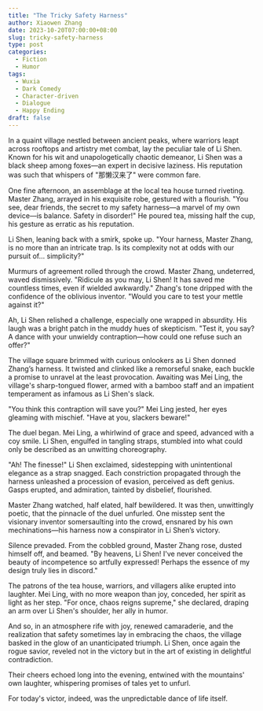 ```yaml
---
title: "The Tricky Safety Harness"
author: Xiaowen Zhang
date: 2023-10-20T07:00:00+08:00
slug: tricky-safety-harness
type: post
categories:
  - Fiction
  - Humor
tags:
  - Wuxia
  - Dark Comedy
  - Character-driven
  - Dialogue
  - Happy Ending
draft: false
---
```


In a quaint village nestled between ancient peaks, where warriors leapt across rooftops and artistry met combat, lay the peculiar tale of Li Shen. Known for his wit and unapologetically chaotic demeanor, Li Shen was a black sheep among foxes—an expert in decisive laziness. His reputation was such that whispers of "那懒汉来了" were common fare.

One fine afternoon, an assemblage at the local tea house turned riveting. Master Zhang, arrayed in his exquisite robe, gestured with a flourish. "You see, dear friends, the secret to my safety harness—a marvel of my own device—is balance. Safety in disorder!" He poured tea, missing half the cup, his gesture as erratic as his reputation.

Li Shen, leaning back with a smirk, spoke up. "Your harness, Master Zhang, is no more than an intricate trap. Is its complexity not at odds with our pursuit of... simplicity?"

Murmurs of agreement rolled through the crowd. Master Zhang, undeterred, waved dismissively. "Ridicule as you may, Li Shen! It has saved me countless times, even if wielded awkwardly." Zhang's tone dripped with the confidence of the oblivious inventor. "Would you care to test your mettle against it?"

Ah, Li Shen relished a challenge, especially one wrapped in absurdity. His laugh was a bright patch in the muddy hues of skepticism. "Test it, you say? A dance with your unwieldy contraption—how could one refuse such an offer?"

The village square brimmed with curious onlookers as Li Shen donned Zhang’s harness. It twisted and clinked like a remorseful snake, each buckle a promise to unravel at the least provocation. Awaiting was Mei Ling, the village's sharp-tongued flower, armed with a bamboo staff and an impatient temperament as infamous as Li Shen's slack.

"You think this contraption will save you?" Mei Ling jested, her eyes gleaming with mischief. "Have at you, slackers beware!"

The duel began. Mei Ling, a whirlwind of grace and speed, advanced with a coy smile. Li Shen, engulfed in tangling straps, stumbled into what could only be described as an unwitting choreography.

"Ah! The finesse!" Li Shen exclaimed, sidestepping with unintentional elegance as a strap snagged. Each constriction propagated through the harness unleashed a procession of evasion, perceived as deft genius. Gasps erupted, and admiration, tainted by disbelief, flourished. 

Master Zhang watched, half elated, half bewildered. It was then, unwittingly poetic, that the pinnacle of the duel unfurled. One misstep sent the visionary inventor somersaulting into the crowd, ensnared by his own mechinations—his harness now a conspirator in Li Shen’s victory.

Silence prevaded. From the cobbled ground, Master Zhang rose, dusted himself off, and beamed. "By heavens, Li Shen! I've never conceived the beauty of incompetence so artfully expressed! Perhaps the essence of my design truly lies in discord."

The patrons of the tea house, warriors, and villagers alike erupted into laughter. Mei Ling, with no more weapon than joy, conceded, her spirit as light as her step. "For once, chaos reigns supreme," she declared, draping an arm over Li Shen's shoulder, her ally in humor.

And so, in an atmosphere rife with joy, renewed camaraderie, and the realization that safety sometimes lay in embracing the chaos, the village basked in the glow of an unanticipated triumph. Li Shen, once again the rogue savior, reveled not in the victory but in the art of existing in delightful contradiction.

Their cheers echoed long into the evening, entwined with the mountains' own laughter, whispering promises of tales yet to unfurl.

For today's victor, indeed, was the unpredictable dance of life itself.